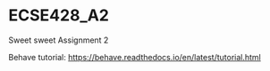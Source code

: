 # ECSE428_A2

Sweet sweet Assignment 2

Behave tutorial: https://behave.readthedocs.io/en/latest/tutorial.html
